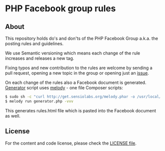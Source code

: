 # PHP Facebook group rules

## About

This repository holds do's and don'ts of the PHP Facebook Group a.k.a. the
posting rules and guidelines.

We use Semantic versioning which means each change of the rule increases
and releases a new tag.

Fixing typos and new contribution to the rules are welcome by sending a pull request,
opening a new topic in the group or opening just an [issue][issues].

On each change of the rules also a Facebook document is generated. [Generator][generator] script uses
[melody][melody] - one file Composer scripts:

```bash
$ sudo sh -c "curl http://get.sensiolabs.org/melody.phar -o /usr/local/bin/melody && chmod a+x /usr/local/bin/melody"
$ melody run generator.php -vvv
```

This generates rules.html file which is pasted into the Facebook document as well.

## License

For the content and code license, please check the [LICENSE file][license].

[issues]: https://github.com/wwphp-fb/group-rules/issues
[generator]: generator.php
[melody]: http://melody.sensiolabs.org/
[license]: LICENSE
